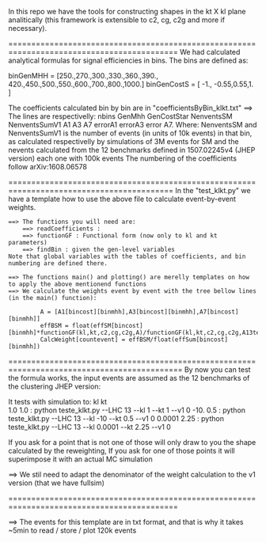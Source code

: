 In this repo we have the tools for constructing shapes in the kt X kl plane analitically (this framework is extensible to c2, cg, c2g and more if necessary).

===========================================================================================
We had calculated analytical formulas for signal efficiencies in bins. 
The bins are defined as:

binGenMHH = [250.,270.,300.,330.,360.,390., 420.,450.,500.,550.,600.,700.,800.,1000.]
binGenCostS  = [ -1., -0.55,0.55,1.  ]

The coefficients calculated bin by bin are in "coefficientsByBin_klkt.txt"
   ==> The lines are respectivelly: nbins GenMhh GenCostStar NenventsSM NenventsSumV1 A1 A3 A7 errorA1 errorA3 error A7. 
   Where: NenventsSM and NenventsSumV1 is the number of events (in units of 10k events) in that bin,  
   as calculated respectivelly by simulations of  3M events for SM and the nevents calculated from the 12 benchmarks defined in 1507.02245v4 (JHEP version) each one with 100k events
   The numbering of the coefficients follow  arXiv:1608.06578

==========================================================================================
In the  "test_klkt.py" we have a template how to use the above file to calculate event-by-event weights. 

    ==> The functions you will need are: 
        ==> readCoefficients : 
        ==> functionGF : Functional form (now only to kl and kt parameters)
        ==> findBin : given the gen-level variables 
    Note that global variables with the tables of coefficients, and bin numbering are defined there.

    ==> The functions main() and plotting() are merelly templates on how to apply the above mentionend functions
    ==> We calculate the weights event by event with the tree bellow lines (in the main() function):

             A = [A1[bincost][binmhh],A3[bincost][binmhh],A7[bincost][binmhh]]
             effBSM = float(effSM[bincost][binmhh]*functionGF(kl,kt,c2,cg,c2g,A)/functionGF(kl,kt,c2,cg,c2g,A13tev))
             CalcWeight[countevent] = effBSM/float(effSum[bincost][binmhh]) 

============================================================================================
By now you can test the formula works, the input events are assumed as the 12 benchmarks of the clustering JHEP version:

It tests with simulation to: 
kl	kt			
1.0	1.0	: python teste_klkt.py  --LHC 13 --kl 1 --kt 1 --v1 0
-10.	0.5	: python teste_klkt.py  --LHC 13 --kl -10 --kt 0.5   --v1 0
 0.0001	2.25	: python teste_klkt.py  --LHC 13 --kl 0.0001 --kt 2.25   --v1 0

If you ask for a point that is not one of those will only draw to you the shape calculated by the reweighting, 
If you ask for one of those points it will superimpose it with an actual MC simulation

==> We stil need to adapt the denominator of the weight calculation to the v1 version (that we have fullsim)

===========================================================================================
 
==> The events for this template are in txt format, and that is why it takes ~5min to read / store / plot 120k events
 
